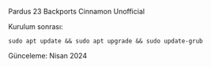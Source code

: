 Pardus 23 Backports Cinnamon Unofficial

Kurulum sonrası:

```
sudo apt update && sudo apt upgrade && sudo update-grub
```

Günceleme: Nisan 2024
